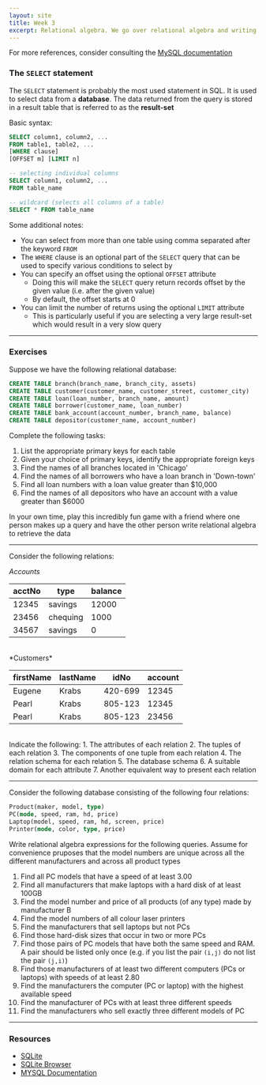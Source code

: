 ```yaml
---
layout: site
title: Week 3
excerpt: Relational algebra. We go over relational algebra and writing relational algebra to perform queries
---
```


For more references, consider consulting the [MySQL documentation](https://dev.mysql.com/doc/)

### The `SELECT` statement

The `SELECT` statement is probably the most used statement in SQL. It is used to select data from a **database**. The data returned from the query is stored in a result table that is referred to as the **result-set**

Basic syntax:
```SQL
SELECT column1, column2, ...
FROM table1, table2, ...
[WHERE clause]
[OFFSET m] [LIMIT n]

-- selecting individual columns
SELECT column1, column2, ...
FROM table_name

-- wildcard (selects all columns of a table)
SELECT * FROM table_name 
```

Some additional notes:
- You can select from more than one table using comma separated after the keyword `FROM`
- The `WHERE` clause is an optional part of the `SELECT` query that can be used to specify various conditions to select by
- You can specify an offset using the optional `OFFSET` attribute
    - Doing this will make the `SELECT` query return records offset by the given value (i.e. after the given value)
    - By default, the offset starts at 0
- You can limit the number of returns using the optional `LIMIT` attribute
    - This is particularly useful if you are selecting a very large result-set which would result in a very slow query

---

### Exercises

Suppose we have the following relational database:

```SQL
CREATE TABLE branch(branch_name, branch_city, assets)
CREATE TABLE customer(customer_name, customer_street, customer_city)
CREATE TABLE loan(loan_number, branch_name, amount)
CREATE TABLE borrower(customer_name, loan_number)
CREATE TABLE bank_account(account_number, branch_name, balance)
CREATE TABLE depositor(customer_name, account_number)
```

Complete the following tasks:
1. List the appropriate primary keys for each table
2. Given your choice of primary keys, identify the appropriate foreign keys
3. Find the names of all branches located in 'Chicago'
4. Find the names of all borrowers who have a loan branch in 'Down-town'
5. Find all loan numbers with a loan value greater than $10,000
6. Find the names of all depositors who have an account with a value greater than $6000

In your own time, play this incredibly fun game with a friend where one person makes up a query and have the other person write relational algebra to retrieve the data

---

Consider the following relations:

*Accounts*

|acctNo|type|balance|
|---|---|---|
|12345|savings|12000|
|23456|chequing|1000|
|34567|savings|0|

<br>
*Customers*

|firstName|lastName|idNo|account|
|---|---|---|---|
|Eugene|Krabs|420-699|12345|
|Pearl|Krabs|805-123|12345|
|Pearl|Krabs|805-123|23456|

<br>
Indicate the following:
1. The attributes of each relation
2. The tuples of each relation
3. The components of one tuple from each relation
4. The relation schema for each relation
5. The database schema
6. A suitable domain for each attribute
7. Another equivalent way to present each relation

---

Consider the following database consisting of the following four relations:

```SQL
Product(maker, model, type)
PC(mode, speed, ram, hd, price)
Laptop(model, speed, ram, hd, screen, price)
Printer(mode, color, type, price)
```

Write relational algebra expressions for the following queries. Assume for convenience pruposes that the model numbers are unique across all the different manufacturers and across all product types
1. Find all PC models that have a speed of at least 3.00
2. Find all manufacturers that make laptops with a hard disk of at least 100GB
3. Find the model number and price of all products (of any type) made by manufacturer B
4. Find the model numbers of all colour laser printers
5. Find the manufacturers that sell laptops but not PCs
6. Find those hard-disk sizes that occur in two or more PCs
7. Find those pairs of PC models that have both the same speed and RAM. A pair should be listed only once (e.g. if you list the pair `(i,j)` do not list the pair `(j,i)`)
8. Find those manufacturers of at least two different computers (PCs or laptops) with speeds of at least 2.80
9. Find the manufacturers the computer (PC or laptop) with the highest available speed
10. Find the manufacturer of PCs with at least three different speeds
11. Find the manufacturers who sell exactly three different models of PC

---

### Resources
- [SQLite](https://www.sqlite.org/index.html)
- [SQLite Browser](https://sqlitebrowser.org/)
- [MYSQL Documentation](https://dev.mysql.com/doc/)
